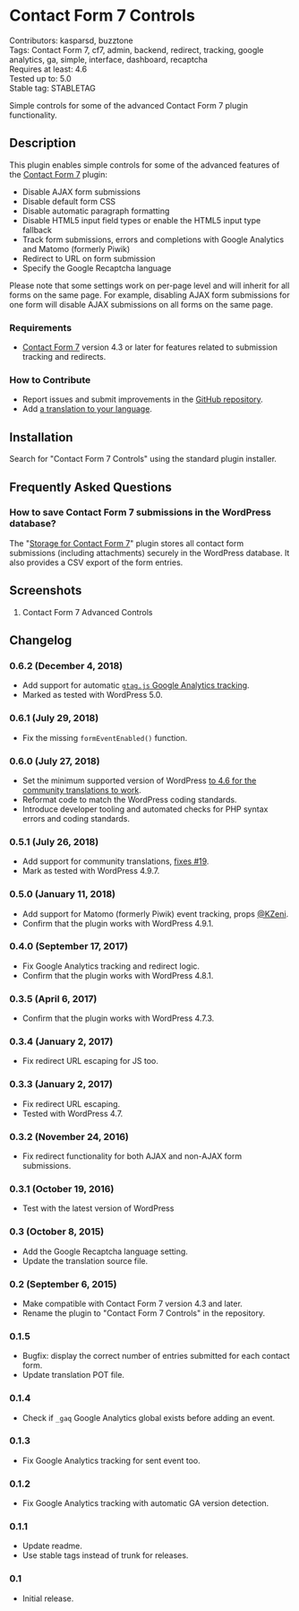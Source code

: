 # Contact Form 7 Controls

Contributors: kasparsd, buzztone   
Tags: Contact Form 7, cf7, admin, backend, redirect, tracking, google analytics, ga, simple, interface, dashboard, recaptcha   
Requires at least: 4.6   
Tested up to: 5.0   
Stable tag: STABLETAG   

Simple controls for some of the advanced Contact Form 7 plugin functionality.


## Description

This plugin enables simple controls for some of the advanced features of the [Contact Form 7](http://wordpress.org/plugins/contact-form-7/) plugin:

- Disable AJAX form submissions
- Disable default form CSS
- Disable automatic paragraph formatting
- Disable HTML5 input field types or enable the HTML5 input type fallback
- Track form submissions, errors and completions with Google Analytics and Matomo (formerly Piwik)
- Redirect to URL on form submission
- Specify the Google Recaptcha language

Please note that some settings work on per-page level and will inherit for all forms on the same page. For example, disabling AJAX form submissions for one form will disable AJAX submissions on all forms on the same page.

### Requirements

- [Contact Form 7](https://wordpress.org/plugins/contact-form-7/) version 4.3 or later for features related to submission tracking and redirects.


### How to Contribute

- Report issues and submit improvements in the [GitHub repository](https://github.com/kasparsd/contact-form-7-extras).
- Add [a translation to your language](https://translate.wordpress.org/projects/wp-plugins/contact-form-7-extras).


## Installation

Search for "Contact Form 7 Controls" using the standard plugin installer.


## Frequently Asked Questions

### How to save Contact Form 7 submissions in the WordPress database?

The "[Storage for Contact Form 7](https://codecanyon.net/item/storage-for-contact-form-7-/7806229)" plugin stores all contact form submissions (including attachments) securely in the WordPress database. It also provides a CSV export of the form entries.



## Screenshots

1. Contact Form 7 Advanced Controls


## Changelog

### 0.6.2 (December 4, 2018)

- Add support for automatic [`gtag.js` Google Analytics tracking](https://support.google.com/analytics/answer/7538414).
- Marked as tested with WordPress 5.0.

### 0.6.1 (July 29, 2018)

- Fix the missing `formEventEnabled()` function.

### 0.6.0 (July 27, 2018)

- Set the minimum supported version of WordPress [to 4.6 for the community translations to work](https://developer.wordpress.org/plugins/internationalization/how-to-internationalize-your-plugin/#loading-text-domain).
- Reformat code to match the WordPress coding standards.
- Introduce developer tooling and automated checks for PHP syntax errors and coding standards.  

### 0.5.1 (July 26, 2018)

- Add support for community translations, [fixes #19](https://github.com/kasparsd/contact-form-7-extras/issues/19).
- Mark as tested with WordPress 4.9.7.

### 0.5.0 (January 11, 2018)

- Add support for Matomo (formerly Piwik) event tracking, props [@KZeni](https://github.com/kasparsd/contact-form-7-extras/pull/16).
- Confirm that the plugin works with WordPress 4.9.1.

### 0.4.0 (September 17, 2017)

- Fix Google Analytics tracking and redirect logic.
- Confirm that the plugin works with WordPress 4.8.1.

### 0.3.5 (April 6, 2017)

- Confirm that the plugin works with WordPress 4.7.3.

### 0.3.4 (January 2, 2017)

- Fix redirect URL escaping for JS too.

### 0.3.3 (January 2, 2017)

- Fix redirect URL escaping.
- Tested with WordPress 4.7.

### 0.3.2 (November 24, 2016)

- Fix redirect functionality for both AJAX and non-AJAX form submissions.

### 0.3.1 (October 19, 2016)

- Test with the latest version of WordPress

### 0.3 (October 8, 2015)

- Add the Google Recaptcha language setting.
- Update the translation source file.

### 0.2 (September 6, 2015)

- Make compatible with Contact Form 7 version 4.3 and later.
- Rename the plugin to "Contact Form 7 Controls" in the repository.

### 0.1.5

- Bugfix: display the correct number of entries submitted for each contact form.
- Update translation POT file.

### 0.1.4

- Check if `_gaq` Google Analytics global exists before adding an event.

### 0.1.3

- Fix Google Analytics tracking for sent event too.

### 0.1.2

- Fix Google Analytics tracking with automatic GA version detection.

### 0.1.1

- Update readme.
- Use stable tags instead of trunk for releases.

### 0.1

- Initial release.
